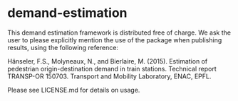 # demand-estimation
This demand estimation framework is distributed free of charge. We ask the user to please explicitly mention the use of the package when publishing results, using the following reference:

Hänseler, F.S., Molyneaux, N., and Bierlaire, M. (2015). Estimation of pedestrian origin-destination demand in train stations. Technical report TRANSP-OR 150703. Transport and Mobility Laboratory, ENAC, EPFL.

Please see LICENSE.md for details on usage.

